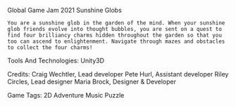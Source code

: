 Global Game Jam 2021
Sunshine Globs

	You are a sunshine glob in the garden of the mind. When your sunshine glob friends evolve into thought bubbles, you are sent on a quest to find four brilliancy charms hidden throughout the garden so that you too can ascend to enlightenment. Navigate through mazes and obstacles to collect the four charms!

Tools And Technologies: 
Unity3D

Credits: 
Craig Wechtler, Lead developer
Pete Hurl, Assistant developer
Riley Circles, Lead designer
Maria Brock, Designer & Developer

Game Tags: 
2D
Adventure
Music
Puzzle

 
